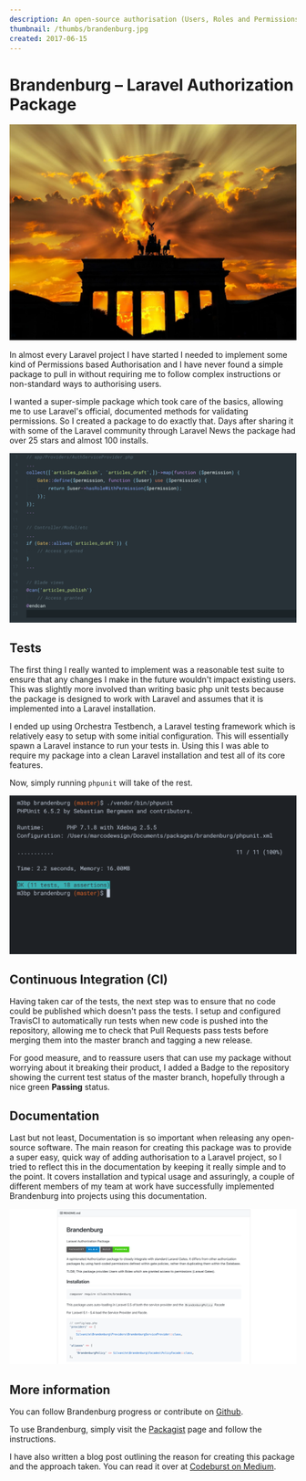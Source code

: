 ```yaml
---
description: An open-source authorisation (Users, Roles and Permissions) for Laravel build to be used with standard Laravel Gates and Policies.
thumbnail: /thumbs/brandenburg.jpg
created: 2017-06-15
---
```


# Brandenburg – Laravel Authorization Package

![Brandenburg Gate Photo](./brandenburger-tor-dusk-dawn-twilight-64278.jpg)

In almost every Laravel project I have started I needed to implement some kind of Permissions based Authorisation and I have never found a simple package to pull in without requiring me to follow complex instructions or non-standard ways to authorising users.

I wanted a super-simple package which took care of the basics, allowing me to use Laravel's official, documented methods for validating permissions. So I created a package to do exactly that. Days after sharing it with some of the Laravel community through Laravel News the package had over 25 stars and almost 100 installs.

![Brandenburg Sample Code](./brandenburg-sample-code.png)

## Tests

The first thing I really wanted to implement was a reasonable test suite to ensure that any changes I make in the future wouldn't impact existing users. This was slightly more involved than writing basic php unit tests because the package is designed to work with Laravel and assumes that it is implemented into a Laravel installation.

I ended up using Orchestra Testbench, a Laravel testing framework which is relatively easy to setup with some initial configuration. This will essentially spawn a Laravel instance to run your tests in. Using this I was able to require my package into a clean Laravel installation and test all of its core features.

Now, simply running `phpunit` will take of the rest.

![PHP Unit Tests](./brandenburg-test-results.png)

## Continuous Integration (CI)

Having taken car of the tests, the next step was to ensure that no code could be published which doesn't pass the tests. I setup and configured TravisCI to automatically run tests when new code is pushed into the repository, allowing me to check that Pull Requests pass tests before merging them into the master branch and tagging a new release.

For good measure, and to reassure users that can use my package without worrying about it breaking their product, I added a Badge to the repository showing the current test status of the master branch, hopefully through a nice green **Passing** status.

## Documentation

Last but not least, Documentation is so important when releasing any open-source software. The main reason for creating this package was to provide a super easy, quick way of adding authorisation to a Laravel project, so I tried to reflect this in the documentation by keeping it really simple and to the point. It covers installation and typical usage and assuringly, a couple of different members of my team at work have successfully implemented Brandenburg into projects using this documentation.

![Project Documentation in the Package Readme](./brandenburg-readme.png)

## More information

You can follow Brandenburg progress or contribute on [Github](https://github.com/Silvanite/brandenburg).

To use Brandenburg, simply visit the [Packagist](https://packagist.org/packages/silvanite/brandenburg) page and follow the instructions.

I have also written a blog post outlining the reason for creating this package and the approach taken. You can read it over at [Codeburst on Medium](https://codeburst.io/simpler-better-laravel-authorization-using-brandenburg-6ef9a24ef846).